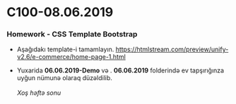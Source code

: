 # C100-08.06.2019
### Homework - CSS Template Bootstrap
- Aşağıdakı template-i tamamlayın. 
https://htmlstream.com/preview/unify-v2.6/e-commerce/home-page-1.html
 
- Yuxarida <b>06.06.2019-Demo</b> və . <b>06.06.2019</b> folderində ev tapşırığınza uyğun nümunə olaraq düzəldilib.<br><br>
<i>Xoş həftə sonu</i>
